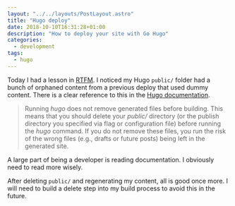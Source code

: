 ```yaml
---
layout: "../../layouts/PostLayout.astro"
title: "Hugo deploy"
date: 2018-10-10T16:31:28+01:00
description: "How to deploy your site with Go Hugo"
categories:
  - development
tags:
  - hugo
---
```


Today I had a lesson in [RTFM](https://en.wikipedia.org/wiki/RTFM). I noticed my Hugo `public/` folder had a bunch of orphaned content from a previous deploy that used dummy content. There is a clear reference to this in the [Hugo documentation](https://gohugo.io/getting-started/usage/#deploy-your-website).

<!--more-->

> Running _hugo_ does not remove generated files before building. This means that you should delete your _public/_ directory (or the publish directory you specified via flag or configuration file) before running the _hugo_ command. If you do not remove these files, you run the risk of the wrong files (e.g., drafts or future posts) being left in the generated site.

A large part of being a developer is reading documentation. I obviously need to read more wisely.

After deleting `public/` and regenerating my content, all is good once more. I will need to build a delete step into my build process to avoid this in the future.

